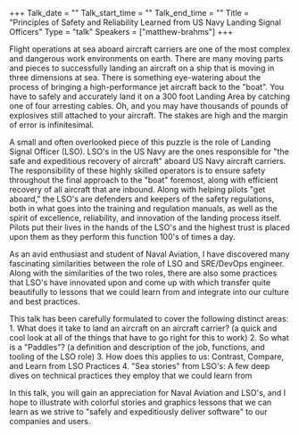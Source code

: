 +++
Talk_date = ""
Talk_start_time = ""
Talk_end_time = ""
Title = "Principles of Safety and Reliability Learned from US Navy Landing Signal Officers"
Type = "talk"
Speakers = ["matthew-brahms"]
+++

Flight operations at sea aboard aircraft carriers are one of the most complex and dangerous work environments on earth. There are many moving parts and pieces to successfully landing an aircraft on a ship that is moving in three dimensions at sea. There is something eye-watering about the process of bringing a high-performance jet aircraft back to the "boat". You have to safely and accurately land it on a 300 foot Landing Area by catching one of four arresting cables. Oh, and you may have thousands of pounds of explosives still attached to your aircraft. The stakes are high and the margin of error is infinitesimal.

A small and often overlooked piece of this puzzle is the role of Landing Signal Officer (LSO). LSO's in the US Navy are the ones responsible for "the safe and expeditious recovery of aircraft" aboard US Navy aircraft carriers. The responsibility of these highly skilled operators is to ensure safety throughout the final approach to the "boat" foremost, along with efficient recovery of all aircraft that are inbound. Along with helping pilots "get aboard," the LSO's are defenders and keepers of the safety regulations, both in what goes into the training and regulation manuals, as well as the spirit of excellence, reliability, and innovation of the landing process itself. Pilots put their lives in the hands of the LSO's and the highest trust is placed upon them as they perform this function 100's of times a day.

As an avid enthusiast and student of Naval Aviation, I have discovered many fascinating similarities between the role of LSO and SRE/DevOps engineer. Along with the similarities of the two roles, there are also some practices that LSO's have innovated upon and come up with which transfer quite beautifully to lessons that we could learn from and integrate into our culture and best practices.

This talk has been carefully formulated to cover the following distinct areas: 1. What does it take to land an aircraft on an aircraft carrier? (a quick and cool look at all of the things that have to go right for this to work) 2. So what is a "Paddles"? (a definition and description of the job, functions, and tooling of the LSO role) 3. How does this applies to us: Contrast, Compare, and Learn from LSO Practices 4. "Sea stories" from LSO's: A few deep dives on technical practices they employ that we could learn from

In this talk, you will gain an appreciation for Naval Aviation and LSO's, and I hope to illustrate with colorful stories and graphics lessons that we can learn as we strive to "safely and expeditiously deliver software" to our companies and users.
